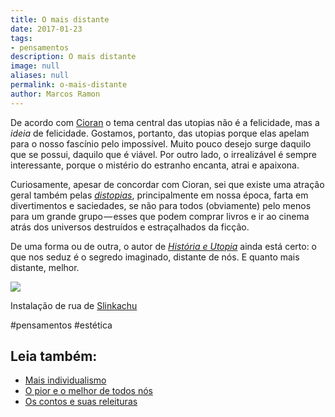 ```yaml
---
title: O mais distante
date: 2017-01-23
tags:
- pensamentos
description: O mais distante
image: null
aliases: null
permalink: o-mais-distante
author: Marcos Ramon
---
```

De acordo com [Cioran](https://pt.wikipedia.org/wiki/Emil_Cioran) o tema central das utopias não é a felicidade, mas a _ideia_ de felicidade. Gostamos, portanto, das utopias porque elas apelam para o nosso fascínio pelo impossível. Muito pouco desejo surge daquilo que se possui, daquilo que é viável. Por outro lado, o irrealizável é sempre interessante, porque o mistério do estranho encanta, atrai e apaixona.

Curiosamente, apesar de concordar com Cioran, sei que existe uma atração geral também pelas [_distopias_](https://pt.wikipedia.org/wiki/Distopia), principalmente em nossa época, farta em divertimentos e saciedades, se não para todos (obviamente) pelo menos para um grande grupo — esses que podem comprar livros e ir ao cinema atrás dos universos destruídos e estraçalhados da ficção.

De uma forma ou de outra, o autor de [_História e Utopia_](http://amzn.to/2iXzzgM) ainda está certo: o que nos seduz é o segredo imaginado, distante de nós. E quanto mais distante, melhor.

<img src="/assets/img/o-mais distante-medium.jpeg">

Instalação de rua de [Slinkachu](http://www.slinkachu.com/)


#pensamentos #estética<div class="leia-tambem" markdown="1">
## Leia também:

- <a href="/mais-individualismo">Mais individualismo</a>
- <a href="/o-pior-e-o-melhor-de-todos-nos">O pior e o melhor de todos nós</a>
- <a href="/os-contos-e-suas-releituras">Os contos e suas releituras</a>
</div>